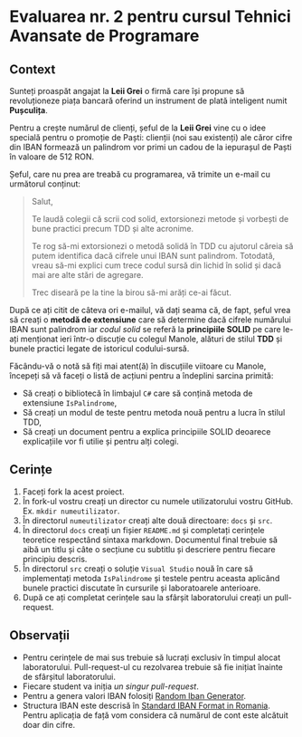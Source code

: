 # Evaluarea nr. 2 pentru cursul Tehnici Avansate de Programare #

## Context ##
Sunteți proaspăt angajat la **Leii Grei** o firmă care își propune să revoluționeze piața bancară oferind un instrument de plată inteligent numit **Pușculița**.

Pentru a crește numărul de clienți, șeful de la **Leii Grei** vine cu o idee specială pentru o promoție de Paști: clienții (noi sau existenți) ale căror cifre din IBAN formează un palindrom vor primi un cadou de la iepurașul de Paști în valoare de 512 RON.

Șeful, care nu prea are treabă cu programarea, vă trimite un e-mail cu următorul conținut:
> Salut,
>
> Te laudă colegii că scrii cod solid, extorsionezi metode și vorbești de bune practici precum TDD și alte acronime.
>
> Te rog să-mi extorsionezi o metodă solidă în TDD cu ajutorul căreia să putem identifica dacă cifrele unui IBAN sunt palindrom. Totodată, vreau să-mi explici cum trece codul sursă din lichid în solid și dacă mai are alte stări de agregare.
>
> Trec diseară pe la tine la birou să-mi arăți ce-ai făcut.

După ce ați citit de câteva ori e-mailul, vă dați seama că, de fapt, șeful vrea să creați o **metodă de extensiune** care să determine dacă cifrele numărului IBAN sunt palindrom iar *codul solid* se referă la **principiile SOLID** pe care le-ați menționat ieri într-o discuție cu colegul Manole, alături de stilul **TDD** și bunele practici legate de istoricul codului-sursă.

Făcându-vă o notă să fiți mai atent(ă) în discuțiile viitoare cu Manole, începeți să vă faceți o listă de acțiuni pentru a îndeplini sarcina primită:
- Să creați o bibliotecă în limbajul `C#` care să conțină metoda de extensiune `IsPalindrome`,
- Să creați un modul de teste pentru metoda nouă pentru a lucra în stilul TDD,
- Să creați un document pentru a explica principiile SOLID deoarece explicațiile vor fi utilie și pentru alți colegi.


## Cerințe ##
  1. Faceți fork la acest proiect.
  2. În fork-ul vostru creați un director cu numele utilizatorului vostru GitHub. Ex. `mkdir numeutilizator`.
  3. În directorul `numeutilizator` creați alte două directoare: `docs` și `src`.
  4. În directorul `docs` creați un fișier `README.md` și completați cerințele teoretice respectând sintaxa markdown. Documentul final trebuie să aibă un titlu și câte o secțiune cu subtitlu și descriere pentru fiecare principiu descris.
  5. În directorul `src` creați o soluție `Visual Studio` nouă în care să implementați metoda `IsPalindrome` și testele pentru aceasta aplicând bunele practici discutate în cursurile și laboratoarele anterioare.
  6. După ce ați completat cerințele sau la sfârșit laboratorului creați un pull-request.
## Observații ##
  - Pentru cerințele de mai sus trebuie să lucrați exclusiv în timpul alocat laboratorului. Pull-request-ul cu rezolvarea trebuie să fie inițiat înainte de sfârșitul laboratorului.
  - Fiecare student va iniția *un singur pull-request*.
  - Pentru a genera valori IBAN folosiți [Random Iban Generator](http://www.randomiban.com/?country=Romania "Random Iban Generator").
  - Structura IBAN este descrisă în [Standard IBAN Format in Romania](https://bank.codes/iban/structure/romania/ "Standard IBAN Format in Romania"). Pentru aplicația de față vom considera că numărul de cont este alcătuit doar din cifre.
